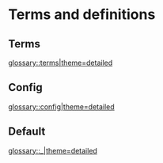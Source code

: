 # Terms and definitions


## Terms

<glossary::terms|theme=detailed>


## Config

<glossary::config|theme=detailed>


## Default

<glossary::_|theme=detailed>
